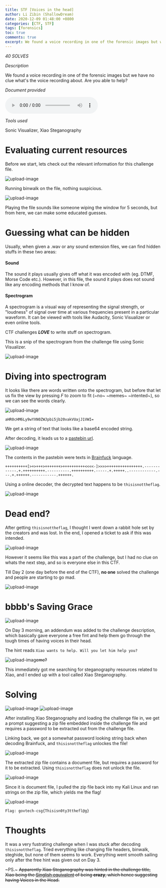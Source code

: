 ```yaml
---
title: STF [Voices in the head]
author: Li Zibin (ShallowDream)
date: 2020-12-09 01:48:00 +0800
categories: [CTF, STF]
tags: [forensics]
toc: true
comments: true
excerpt: We found a voice recording in one of the forensic images but we have no clue what's the voice recording about. Are you able to help?
---
```


*40 SOLVES*

*Description*

We found a voice recording in one of the forensic images but we have no clue what's the voice recording about. Are you able to help?

*Document provided*

![forensics-challenge-2.wav](https://github.com/TeamCookieZ/Stack-the-Flag/raw/main/Forensics/Voices%20in%20the%20head/forensics-challenge-2.wav)

*Tools used*

Sonic Visualizer, Xiao Steganography

<!--more-->

# Evaluating current resources

Before we start, lets check out the relevant information for this challenge file. 

![upload-image](/assets/img/blog/STF-Voices-In-The-Head/1.png)

Running binwalk on the file, nothing suspicious.

![upload-image](/assets/img/blog/STF-Voices-In-The-Head/2.png)

Playing the file sounds like someone wiping the window for 5 seconds, but from here, we can make some educated guesses.


# Guessing what can be hidden

Usually, when given a .wav or any sound extension files, we can find hidden stuffs in these two areas:

#### Sound
The sound it plays usually gives off what it was encoded with (eg. DTMF, Morse Code etc.). However, in this file, the sound it plays does not sound like any encoding methods that I know of.

#### Spectrogram
A spectrogram is a visual way of representing the signal strength, or "loudness" of signal over time at various frequencies present in a particular waveform. It can be viewed with tools like Audacity, Sonic Visualizer or even online tools.

CTF challenges ***LOVE*** to write stuff on spectrogram.

This is a snip of the spectrogram from the challenge file using Sonic Visualizer.

![upload-image](/assets/img/blog/STF-Voices-In-The-Head/3.png)


# Diving into spectrogram

It looks like there are words written onto the spectrogram, but before that let us fix the view by pressing *F* to zoom to fit (~no~ ~memes~ ~intented~), so we can see the words clearly.

![upload-image](/assets/img/blog/STF-Voices-In-The-Head/4.png)

`aHR0cHM6Ly9wYXN0ZWJpbi5jb20vakVUajJ1VWI=`

We get a string of text that looks like a base64 encoded string.

After decoding, it leads us to a [pastebin url](https://pastebin.com/jETj2uUb).

![upload-image](/assets/img/blog/STF-Voices-In-The-Head/5.png)

The contents in the pastebin were texts in [Brainfuck](https://en.wikipedia.org/wiki/Brainfuck#:~:text=Brainfuck%20is%20an%20esoteric%20programming,to%20challenge%20and%20amuse%20programmers.) language.

`++++++++++[>+>+++>+++++++>++++++++++<<<<-]>>>>++++++++++++++++.------------.+.++++++++++.----------.++++++++++.-----.+.+++++..------------.---.+.++++++.-----------.++++++.`

Using a online decoder, the decrypted text happens to be `thisisnottheflag`.

![upload-image](/assets/img/blog/STF-Voices-In-The-Head/6.png)

# Dead end?

After getting `thisisnottheflag`, I thought I went down a rabbit hole set by the creators and was lost. In the end, I opened a ticket to ask if this was intended.

![upload-image](/assets/img/blog/STF-Voices-In-The-Head/7.png)

However it seems like this was a part of the challenge, but I had no clue on whats the next step, and so is everyone else in this CTF.

Till Day 2 (one day before the end of the CTF), **no one** solved the challenge and people are starting to go mad.

![upload-image](/assets/img/blog/STF-Voices-In-The-Head/8.png)

# bbbb's Saving Grace

![upload-image](/assets/img/blog/STF-Voices-In-The-Head/9.png)

On Day 3 morning, an addendum was added to the challenge description, which basically gave everyone a free fint and help them go through the tough times of having voices in their head.

The hint reads
`Xiao wants to help. Will you let him help you?`

![upload-image](/assets/img/blog/STF-Voices-In-The-Head/10.png)~~me?~~


This immediately got me searching for steganography resources related to Xiao, and I ended up with a tool called Xiao Steganography.

# Solving

![upload-image](/assets/img/blog/STF-Voices-In-The-Head/11.png)
![upload-image](/assets/img/blog/STF-Voices-In-The-Head/12.png)

After installing Xiao Steganography and loading the challenge file in, we get a prompt suggesting a zip file embedded inside the challenge file and requires a password to be extracted out from the challenge file.

Linking back, we got a somewhat password looking string back when decoding Brainfuck, and `thisisnottheflag` unlockes the file!

![upload-image](/assets/img/blog/STF-Voices-In-The-Head/13.png)

The extracted zip file contains a document file, but requires a password for it to be extracted. Using `thisisnottheflag` does not unlock the file.

![upload-image](/assets/img/blog/STF-Voices-In-The-Head/14.png)

Since it is document file, I pulled the zip file back into my Kali Linux and ran strings on the zip file, which yields me the flag!

![upload-image](/assets/img/blog/STF-Voices-In-The-Head/15.png)

`Flag: govtech-csg{Thisisn0ty3tthefl@g}`

# Thoughts

It was a very fustrating challenge when I was stuck after decoding `thisisnottheflag`. Tried everything like changing file headers, binwalk, steghide, but none of them seems to work. Everything went smooth sailing only after the free hint was given out on Day 3.


~PS.~ ~~Apparently Xiao Steganography was hinted in the challenge title, Xiao being the [Singlish equivalent](http://www.singlish.net/siao/) of being **crazy**, which hence suggesting having Voices in the Head.~~